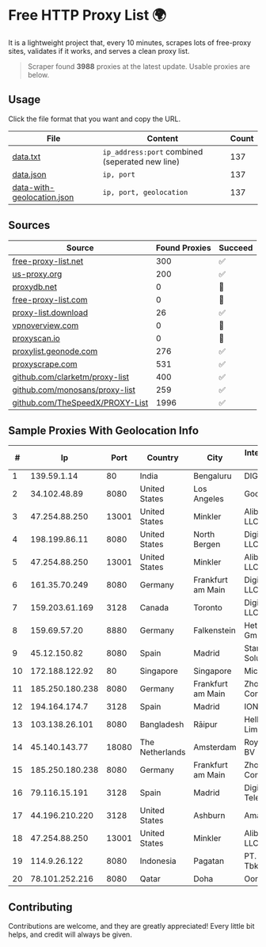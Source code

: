 
# Free HTTP Proxy List 🌍

It is a lightweight project that, every 10 minutes, scrapes lots of free-proxy sites, validates if it works, and serves a clean proxy list.


> Scraper found **3988** proxies at the latest update. Usable proxies are below.

## Usage

Click the file format that you want and copy the URL.


|File|Content|Count|
|----|-------|-----|
|[data.txt](https://raw.githubusercontent.com/themiralay/Proxy-List-World/master/data.txt)|`ip_address:port` combined (seperated new line)|137|
|[data.json](https://raw.githubusercontent.com/themiralay/Proxy-List-World/master/data.json)|`ip, port`|137|
|[data-with-geolocation.json](https://raw.githubusercontent.com/themiralay/Proxy-List-World/master/data-with-geolocation.json)|`ip, port, geolocation`|137|

## Sources

|Source|Found Proxies|Succeed|
|------|-------------|-------|
|[free-proxy-list.net](https://free-proxy-list.net)|300|✅|
|[us-proxy.org](https://www.us-proxy.org)|200|✅|
|[proxydb.net](http://proxydb.net)|0|🚫|
|[free-proxy-list.com](https://free-proxy-list.com/?page=&port=&type%5B%5D=http&type%5B%5D=https&up_time=0&search=Search)|0|🚫|
|[proxy-list.download](https://www.proxy-list.download/HTTP)|26|✅|
|[vpnoverview.com](https://vpnoverview.com/privacy/anonymous-browsing/free-proxy-servers)|0|🚫|
|[proxyscan.io](https://www.proxyscan.io)|0|🚫|
|[proxylist.geonode.com](https://proxylist.geonode.com/api/proxy-list?limit=300&page=1&sort_by=lastChecked&sort_type=desc&protocols=http,https)|276|✅|
|[proxyscrape.com](https://api.proxyscrape.com/v2/?request=displayproxies&protocol=http&timeout=10000&country=all&ssl=all&anonymity=all)|531|✅|
|[github.com/clarketm/proxy-list](https://raw.githubusercontent.com/clarketm/proxy-list/master/proxy-list-raw.txt)|400|✅|
|[github.com/monosans/proxy-list](https://raw.githubusercontent.com/monosans/proxy-list/main/proxies/http.txt)|259|✅|
|[github.com/TheSpeedX/PROXY-List](https://raw.githubusercontent.com/TheSpeedX/PROXY-List/master/http.txt)|1996|✅|


## Sample Proxies With Geolocation Info

|#|Ip|Port|Country|City|Internet Service Provider|
|-|--|----|-------|----|-------------------------|
|1|139.59.1.14|80|India|Bengaluru|DIGITALOCEAN|
|2|34.102.48.89|8080|United States|Los Angeles|Google LLC|
|3|47.254.88.250|13001|United States|Minkler|Alibaba Cloud LLC|
|4|198.199.86.11|8080|United States|North Bergen|DigitalOcean, LLC|
|5|47.254.88.250|13001|United States|Minkler|Alibaba Cloud LLC|
|6|161.35.70.249|8080|Germany|Frankfurt am Main|DigitalOcean, LLC|
|7|159.203.61.169|3128|Canada|Toronto|DigitalOcean, LLC|
|8|159.69.57.20|8880|Germany|Falkenstein|Hetzner Online GmbH|
|9|45.12.150.82|8080|Spain|Madrid|Stark Industries Solutions LTD|
|10|172.188.122.92|80|Singapore|Singapore|Microsoft|
|11|185.250.180.238|8080|Germany|Frankfurt am Main|ZhouyiSat Communications|
|12|194.164.174.7|3128|Spain|Madrid|IONOS SE|
|13|103.138.26.101|8080|Bangladesh|Rāipur|HelloTech Limited|
|14|45.140.143.77|18080|The Netherlands|Amsterdam|RoyaleHosting BV|
|15|185.250.180.238|8080|Germany|Frankfurt am Main|ZhouyiSat Communications|
|16|79.116.15.191|3128|Spain|Madrid|Digi Spain Telecom S.L.U.|
|17|44.196.210.220|3128|United States|Ashburn|Amazon.com|
|18|47.254.88.250|13001|United States|Minkler|Alibaba Cloud LLC|
|19|114.9.26.122|8080|Indonesia|Pagatan|PT. INDOSAT Tbk|
|20|78.101.252.216|8080|Qatar|Doha|Ooredoo Q.S.C.|



## Contributing

Contributions are welcome, and they are greatly appreciated! Every
little bit helps, and credit will always be given.

